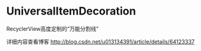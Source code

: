 # UniversalItemDecoration
RecyclerView高度定制的“万能分割线”

详细内容查看博客
http://blog.csdn.net/u013134391/article/details/64123337
